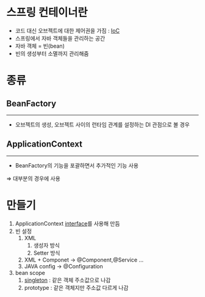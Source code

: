 # 스프링 컨테이너란


- 코드 대신 오브젝트에 대한 제어권을 가짐 : [IoC](/Spring/IoC.md)
- 스프링에서 자바 객체들을 관리하는 공간
- 자바 객체 = 빈(bean)
- 빈의 생성부터 소멸까지 관리해줌

# 종류


## BeanFactory

---

- 오브젝트의 생성, 오브젝트 사이의 런타임 관계를 설정하는 DI 관점으로 볼 경우

## ApplicationContext

---

- BeanFactory의 기능을 포괄하면서 추가적인 기능 사용

⇒ 대부분의 경우에 사용

# 만들기


1. ApplicationContext [interface](/java/Interface.md)를 사용해 만듬
2. 빈 설정
    1. XML
        1. 생성자 방식
        2. Setter 방식
    2. XML + Componet → @Component,@Service …
    3. JAVA config → @Configuration
3. bean scope
    1. [singleton](/Design%20Pattern/Singleton%20Pattern.md) : 같은 객체 주소값으로 나감
    2. prototype : 같은 객체지만 주소값 다르게 나감